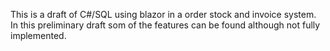 This is a draft of C#/SQL using blazor in a order stock and invoice system. In this preliminary draft som of the features can be found although not fully implemented.
